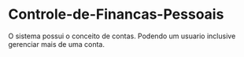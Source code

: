 Controle-de-Financas-Pessoais
=============================

O sistema possui o conceito de contas. Podendo um usuario inclusive gerenciar mais de uma conta.

